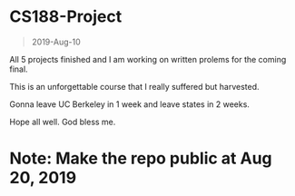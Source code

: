 # CS188-Project

> 2019-Aug-10

All 5 projects finished and I am working on written prolems for the coming final.

This is an unforgettable course that I really suffered but harvested.

Gonna leave UC Berkeley in 1 week and leave states in 2 weeks.

Hope all well. God bless me.

# Note: Make the repo public at Aug 20, 2019
